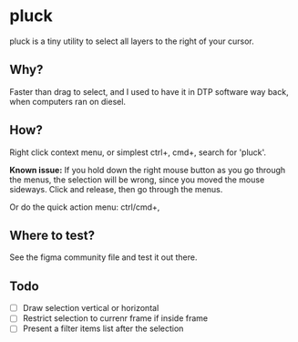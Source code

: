 # pluck
pluck is a tiny utility to select all layers to the right of your cursor.

## Why?
Faster than drag to select, and I used to have it in DTP software way back, when computers ran on diesel.

## How?
Right click context menu, or simplest ctrl+, cmd+, search for 'pluck'.

**Known issue:**
If you hold down the right mouse button as you go through the menus, the selection will be wrong, since you moved the mouse sideways. Click and release, then go through the menus.

Or do the quick action menu: ctrl/cmd+,

## Where to test?
See the figma community file and test it out there.

## Todo
- [ ] Draw selection vertical or horizontal
- [ ] Restrict selection to currenr frame if inside frame
- [ ] Present a filter items list after the selection
